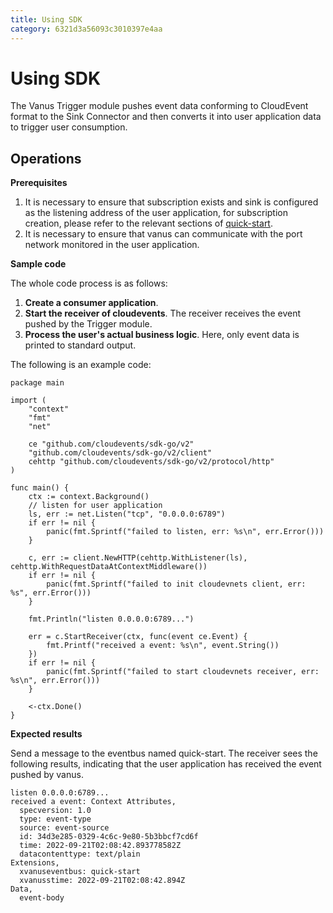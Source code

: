 ```yaml
---
title: Using SDK
category: 6321d3a56093c3010397e4aa
---
```


# Using SDK

The Vanus Trigger module pushes event data conforming to CloudEvent format to the Sink Connector and then converts it into user application data to trigger user consumption.

## Operations

**Prerequisites**

1. It is necessary to ensure that subscription exists and sink is configured as the listening address of the user application, for subscription creation, please refer to the relevant sections of [quick-start](https://github.com/linkall-labs/docs/blob/main/vanus/quick-start.md#filter).
2. It is necessary to ensure that vanus can communicate with the port network monitored in the user application.

**Sample code**

The whole code process is as follows:
1. **Create a consumer application**.
2. **Start the receiver of cloudevents**. The receiver receives the event pushed by the Trigger module.
3. **Process the user's actual business logic**. Here, only event data is printed to standard output.

The following is an example code:
```golang
package main

import (
	"context"
	"fmt"
	"net"

	ce "github.com/cloudevents/sdk-go/v2"
	"github.com/cloudevents/sdk-go/v2/client"
	cehttp "github.com/cloudevents/sdk-go/v2/protocol/http"
)

func main() {
	ctx := context.Background()
	// listen for user application
	ls, err := net.Listen("tcp", "0.0.0.0:6789")
	if err != nil {
		panic(fmt.Sprintf("failed to listen, err: %s\n", err.Error()))
	}

	c, err := client.NewHTTP(cehttp.WithListener(ls), cehttp.WithRequestDataAtContextMiddleware())
	if err != nil {
		panic(fmt.Sprintf("failed to init cloudevnets client, err: %s", err.Error()))
	}

	fmt.Println("listen 0.0.0.0:6789...")

	err = c.StartReceiver(ctx, func(event ce.Event) {
		fmt.Printf("received a event: %s\n", event.String())
	})
	if err != nil {
		panic(fmt.Sprintf("failed to start cloudevnets receiver, err: %s\n", err.Error()))
	}

	<-ctx.Done()
}

```

**Expected results**

Send a message to the eventbus named quick-start. The receiver sees the following results, indicating that the user application has received the event pushed by vanus.
```
listen 0.0.0.0:6789...
received a event: Context Attributes,
  specversion: 1.0
  type: event-type
  source: event-source
  id: 34d3e285-0329-4c6c-9e80-5b3bbcf7cd6f
  time: 2022-09-21T02:08:42.893778582Z
  datacontenttype: text/plain
Extensions,
  xvanuseventbus: quick-start
  xvanusstime: 2022-09-21T02:08:42.894Z
Data,
  event-body
```
